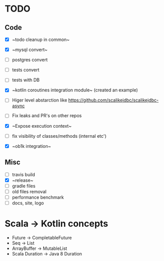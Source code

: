 # TODO

## Code

- [X] ~todo cleanup in common~
- [X] ~mysql convert~
- [ ] postgres convert
- [ ] tests convert
- [ ] tests with DB
- [X] ~kotlin coroutines integration module~ (created an example)
- [ ] Higer level abstarction like https://github.com/scalikejdbc/scalikejdbc-async
- [ ] Fix leaks and PR's on other repos
- [X] ~Expose execution context~
- [ ] fix visibility of classes/methods (internal etc')
- [X] ~ob1k integration~


## Misc

- [ ] travis build
- [X] ~release~
- [ ] gradle files
- [ ] old files removal
- [ ] performance benchmark
- [ ] docs, site, logo

# Scala -> Kotlin concepts

* Future -> CompletableFuture
* Seq -> List
* ArrayBuffer -> MutableList
* Scala Duration -> Java 8 Duration

